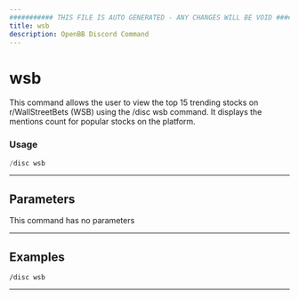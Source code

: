 ```yaml
---
########### THIS FILE IS AUTO GENERATED - ANY CHANGES WILL BE VOID ###########
title: wsb
description: OpenBB Discord Command
---
```


# wsb

This command allows the user to view the top 15 trending stocks on r/WallStreetBets (WSB) using the /disc wsb command. It displays the mentions count for popular stocks on the platform.

### Usage

```python wordwrap
/disc wsb
```

---

## Parameters

This command has no parameters



---

## Examples

```
/disc wsb
```
---
